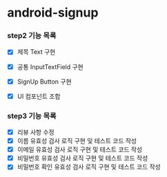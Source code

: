 # android-signup

### step2 기능 목록

- [x]  제목 Text 구현
- [x]  공통 InputTextField 구현
- [x]  SignUp Button 구현
- [x]  UI 컴포넌트 조합


### step3 기능 목록
- [x] 리뷰 사항 수정
- [x] 이름 유효성 검사 로직 구현 및 테스트 코드 작성 
- [x] 이메일 유효성 검사 로직 구현 및 테스트 코드 작성
- [x] 비밀번호 유효성 검사 로직 구현 및 테스트 코드 작성
- [x] 비밀번호 확인 유효성 검사 로직 구현 및 테스트 코드 작성
